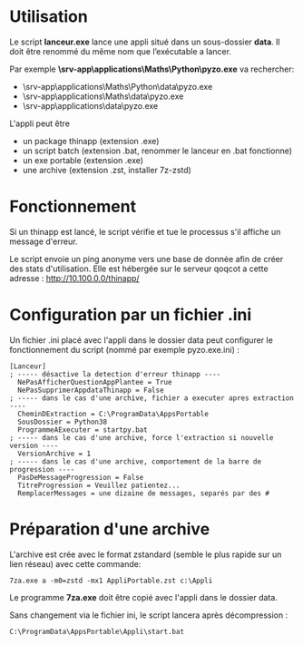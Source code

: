 # Utilisation

Le script **lanceur.exe** lance une appli situé dans un sous-dossier **data**.
Il doit être renommé du même nom que l’exécutable a lancer.

Par exemple **\\srv-app\applications\Maths\Python\pyzo.exe** va rechercher:

- \\srv-app\applications\Maths\Python\data\pyzo.exe
- \\srv-app\applications\Maths\data\pyzo.exe
- \\srv-app\applications\data\pyzo.exe

L'appli peut être
- un package thinapp	(extension .exe)
- un script batch		(extension .bat, renommer le lanceur en .bat fonctionne)
- un exe portable		(extension .exe)
- une archive			(extension .zst, installer 7z-zstd)

# Fonctionnement

Si un thinapp est lancé, le script vérifie et tue le processus s'il affiche un message d'erreur. 

Le script envoie un ping anonyme vers une base de donnée afin de créer des stats d'utilisation.
Elle est hébergée sur le serveur qoqcot a cette adresse : http://10.100.0.0/thinapp/

# Configuration par un fichier .ini
 
Un fichier .ini placé avec l'appli dans le dossier data peut configurer le fonctionnement du script (nommé par exemple pyzo.exe.ini) :

	[Lanceur]
	; ----- désactive la detection d'erreur thinapp ----
	  NePasAfficherQuestionAppPlantee = True
	  NePasSupprimerAppdataThinapp = False
	; ----- dans le cas d'une archive, fichier a executer apres extraction ----
	  CheminDExtraction = C:\ProgramData\AppsPortable
	  SousDossier = Python38
	  ProgrammeAExecuter = startpy.bat
	; ----- dans le cas d'une archive, force l'extraction si nouvelle version ----
	  VersionArchive = 1
	; ----- dans le cas d'une archive, comportement de la barre de progression ----
	  PasDeMessageProgression = False
	  TitreProgression = Veuillez patientez...
	  RemplacerMessages = une dizaine de messages, separés par des #
  
# Préparation d'une archive

L'archive est crée avec le format zstandard (semble le plus rapide sur un lien réseau) avec cette commande:

	7za.exe a -m0=zstd -mx1 AppliPortable.zst c:\Appli
  
Le programme **7za.exe** doit être copié avec l'appli dans le dossier data.

Sans changement via le fichier ini, le script lancera après décompression : 

	C:\ProgramData\AppsPortable\Appli\start.bat
